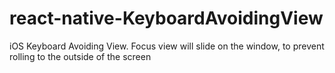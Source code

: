 # react-native-KeyboardAvoidingView
iOS Keyboard Avoiding View. Focus view will slide on the window, to prevent rolling to the outside of the screen 
